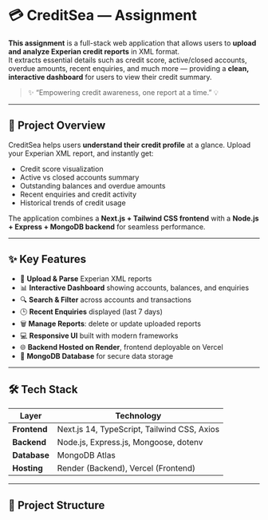 # 💳 CreditSea — Assignment

**This assignment** is a full-stack web application that allows users to **upload and analyze Experian credit reports** in XML format.  
It extracts essential details such as credit score, active/closed accounts, overdue amounts, recent enquiries, and much more — providing a **clean, interactive dashboard** for users to view their credit summary.

> ✨ “Empowering credit awareness, one report at a time.” 💡

---

## 🚀 Project Overview

CreditSea helps users **understand their credit profile** at a glance. Upload your Experian XML report, and instantly get:

- Credit score visualization  
- Active vs closed accounts summary  
- Outstanding balances and overdue amounts  
- Recent enquiries and credit activity  
- Historical trends of credit usage  

The application combines a **Next.js + Tailwind CSS frontend** with a **Node.js + Express + MongoDB backend** for seamless performance.

---

## ✨ Key Features

- 📄 **Upload & Parse** Experian XML reports  
- 📊 **Interactive Dashboard** showing accounts, balances, and enquiries  
- 🔍 **Search & Filter** across accounts and transactions  
- 🕒 **Recent Enquiries** displayed (last 7 days)  
- 🗑️ **Manage Reports**: delete or update uploaded reports  
- 💻 **Responsive UI** built with modern frameworks  
- 🌐 **Backend Hosted on Render**, frontend deployable on Vercel  
- 🧠 **MongoDB Database** for secure data storage  

---

## 🛠️ Tech Stack

| Layer       | Technology |
|------------|-------------|
| **Frontend** | Next.js 14, TypeScript, Tailwind CSS, Axios |
| **Backend** | Node.js, Express.js, Mongoose, dotenv |
| **Database** | MongoDB Atlas |
| **Hosting** | Render (Backend), Vercel (Frontend) |

---

## 📁 Project Structure

